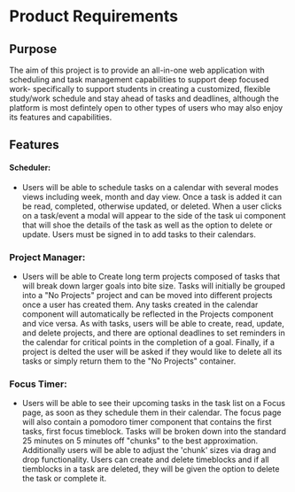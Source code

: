 # Product Requirements

## Purpose
The aim of this project is to provide an all-in-one web application with scheduling and task management capabilities to support deep focused work- specifically to support students in creating a customized, flexible study/work schedule and  stay ahead of tasks and deadlines, although the platform is most defintely open to other types of users who may also enjoy its features and capabilities.

## Features

#### Scheduler:

- Users will be able to schedule tasks on a calendar with several modes views including week, month and day view. Once a task is added it can be read,  completed, otherwise updated, or deleted. When a user clicks on a task/event a modal will appear to the side of the task ui component that will shoe the details of the task as well as the option to delete or update. Users must be signed in to add tasks to their calendars.

### Project Manager:

- Users will be able to Create long term projects composed of tasks that will break down larger goals into bite size. Tasks will initially be grouped into a "No Projects" project and can be moved into different projects once a user has created them. Any tasks created in the calendar component will automatically be reflected in the Projects component and vice versa. As with tasks, users will be able to create, read, update, and delete projects, and there are optional deadlines to set reminders in the calendar for critical points in the completion of a goal. Finally, if a project is delted the user will be asked if they would like to delete all its tasks or simply return them to the "No Projects" container.

### Focus Timer:

- Users will be able to see their upcoming tasks in the task list on a Focus page, as soon as they schedule them in their calendar. The focus page will also contain a pomodoro timer component that contains the first tasks, first focus timeblock. Tasks will be broken down into the standard 25 minutes on 5 minutes off "chunks" to the best approximation. Additionally users will be able to adjust the 'chunk' sizes via drag and drop functionality. Users can create and delete timeblocks and if all tiemblocks in a task are deleted, they will be given the option to delete the task or complete it.

